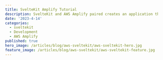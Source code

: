 ```yaml
---
title: SvelteKit Amplify Tutorial
description: SvelteKit and AWS Amplify paired creates an application that is fully scalable, while leveraging the strengths of what makes SvelteKit unique.
date: '2023-4-14'
categories:
  - sveltekit
  - Development
  - AWS Amplify
published: true
hero_image: /articles/blog/aws-sveltekit/aws-sveltekit-hero.jpg
feature_image: /articles/blog/aws-sveltekit/aws-sveltekit-feature.jpg
---
```


<!--? Svelte Components / Logic -->
<script lang="ts">
    import CodeBlock from '../components/UI/CodeBlock.svelte'
    import { TableOfContents } from '@skeletonlabs/skeleton'
</script>

<!-- Article Content Below -->

